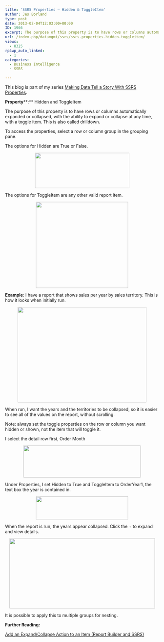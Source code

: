 ```yaml
---
title: 'SSRS Properties – Hidden & ToggleItem'
author: Jes Borland
type: post
date: 2013-02-04T12:03:00+00:00
ID: 1966
excerpt: The purpose of this property is to have rows or columns automatically expanded or collapsed, with the ability to expand or collapse at any time.
url: /index.php/datamgmt/ssrs/ssrs-properties-hidden-toggleitem/
views:
  - 8325
rp4wp_auto_linked:
  - 1
categories:
  - Business Intelligence
  - SSRS

---
```

This blog is part of my series [Making Data Tell a Story With SSRS Properties][1].

**Property****:** Hidden and ToggleItem

The purpose of this property is to have rows or columns automatically expanded or collapsed, with the ability to expand or collapse at any time, with a toggle item. This is also called drilldown.

To access the properties, select a row or column group in the grouping pane.

The options for Hidden are True or False.

<p style="text-align: center;">
  <img src="/wp-content/uploads/users/grrlgeek/hidden1.png?mtime=1359986356" alt="" width="309" height="115" />
</p>

The options for ToggleItem are any other valid report item.

<p style="text-align: center;">
  <img src="/wp-content/uploads/users/grrlgeek/hidden2.png?mtime=1359986356" alt="" width="302" height="281" />
</p>

**Example**: I have a report that shows sales per year by sales territory. This is how it looks when initially run.

<p style="text-align: center;">
  <img src="/wp-content/uploads/users/grrlgeek/hidden3.png?mtime=1359986356" alt="" width="422" height="311" />
</p>

When run, I want the years and the territories to be collapsed, so it is easier to see all of the values on the report, without scrolling.

Note: always set the toggle properties on the row or column you want hidden or shown, not the item that will toggle it.

I select the detail row first, Order Month

<p style="text-align: center;">
  <img src="/wp-content/uploads/users/grrlgeek/hidden4.jpg?mtime=1359986356" alt="" width="384" height="104" />
</p>

Under Properties, I set Hidden to True and ToggleItem to OrderYear1, the text box the year is contained in.

<p style="text-align: center;">
  <img src="/wp-content/uploads/users/grrlgeek/hidden5.png?mtime=1359986356" alt="" width="302" height="75" />
</p>

When the report is run, the years appear collapsed. Click the + to expand and view details.

<p style="text-align: center;">
  <img src="/wp-content/uploads/users/grrlgeek/hidden6.png?mtime=1359986357" alt="" width="477" height="228" />
</p>

It is possible to apply this to multiple groups for nesting.

**Further Reading:**

[Add an Expand/Collapse Action to an Item (Report Builder and SSRS)][2]

 [1]: /index.php/DataMgmt/ssrs/making-data-tell-a-story
 [2]: http://msdn.microsoft.com/en-us/library/dd220405.aspx